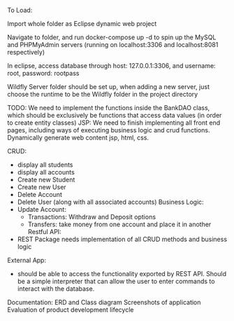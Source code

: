 To Load:

Import whole folder as Eclipse dynamic web project

Navigate to folder, and run docker-compose up -d to spin up the MySQL and PHPMyAdmin servers (running on localhost:3306 and localhost:8081 respectively)

In eclipse, access database through host: 127.0.0.1:3306, and username: root, password: rootpass


Wildfly Server folder should be set up, when adding a new server, just choose the runtime to be the Wildfly folder in the project directory

TODO:
We need to implement the functions inside the BankDAO class, which should be exclusively be functions that access data values (in order to create entity classes)
JSP:
We need to finish implementing all front end pages, including ways of executing business logic and crud functions.
Dynamically generate web content jsp, html, css.

CRUD:
- display all students
- display all accounts
- Create new Student
- Create new User
- Delete Account
- Delete User (along with all associated accounts)
Business Logic:
- Update Account:
  - Transactions: Withdraw and Deposit options
  - Transfers: take money from one account and place it in another
Restful API:
- REST Package needs implementation of all CRUD methods and business logic

External App:
- should be able to access the functionality exported by REST API. Should be a simple interpreter that can allow the user to enter commands to interact with the database.


Documentation:
ERD and Class diagram
Screenshots of application
Evaluation of product development lifecycle


